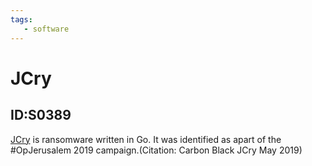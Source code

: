 ```yaml
---
tags:
   - software
---
```

# JCry
## ID:S0389
[JCry](/mitre/software/S0389) is ransomware written in Go. It was identified as apart of the #OpJerusalem 2019 campaign.(Citation: Carbon Black JCry May 2019)
